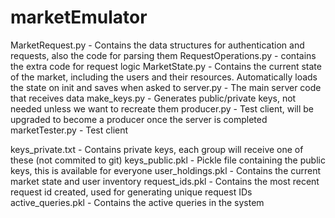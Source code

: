 # marketEmulator

MarketRequest.py - Contains the data structures for authentication and requests, also the code for parsing them
RequestOperations.py - contains the extra code for request logic
MarketState.py - Contains the current state of the market, including the users and their resources. Automatically loads the state on init and saves when asked to
server.py - The main server code that receives data
make_keys.py - Generates public/private keys, not needed unless we want to recreate them
producer.py - Test client, will be upgraded to become a producer once the server is completed
marketTester.py - Test client

keys_private.txt - Contains private keys, each group will receive one of these (not commited to git)
keys_public.pkl - Pickle file containing the public keys, this is available for everyone
user_holdings.pkl - Contains the current market state and user inventory
request_ids.pkl - Contains the most recent request id created, used for generating unique request IDs
active_queries.pkl - Contains the active queries in the system